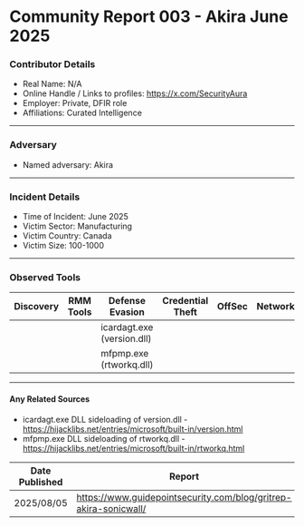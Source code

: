 # Community Report 003 - Akira June 2025

### Contributor Details

- Real Name: N/A
- Online Handle / Links to profiles: https://x.com/SecurityAura
- Employer: Private, DFIR role
- Affiliations: Curated Intelligence

---
### Adversary

- Named adversary: Akira

---
### Incident Details

- Time of Incident: June 2025
- Victim Sector: Manufacturing
- Victim Country: Canada
- Victim Size: 100-1000

---
### Observed Tools
 
| Discovery | RMM Tools | Defense Evasion | Credential Theft | OffSec | Networking | LOLBAS | Exfiltration |
|---|---|---|---|---|---|---|---|
|  |  | icardagt.exe (version.dll) |  |  |  |  | WinRAR |
|  |  | mfpmp.exe (rtworkq.dll) |  |  |  |  | FileZilla |
---
#### Any Related Sources

- icardagt.exe DLL sideloading of version.dll - https://hijacklibs.net/entries/microsoft/built-in/version.html
- mfpmp.exe DLL sideloading of rtworkq.dll - https://hijacklibs.net/entries/microsoft/built-in/rtworkq.html

| Date Published | Report |
|---|---|
| 2025/08/05 | https://www.guidepointsecurity.com/blog/gritrep-akira-sonicwall/ |
